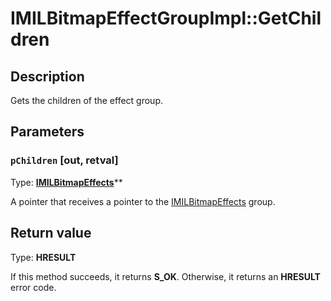 # IMILBitmapEffectGroupImpl::GetChildren

## Description

Gets the children of the effect group.

## Parameters

### `pChildren` [out, retval]

Type: **[IMILBitmapEffects](https://learn.microsoft.com/previous-versions/windows/desktop/api/mileffects/nn-mileffects-imilbitmapeffects)****

A pointer that receives a pointer to the [IMILBitmapEffects](https://learn.microsoft.com/previous-versions/windows/desktop/api/mileffects/nn-mileffects-imilbitmapeffects) group.

## Return value

Type: **HRESULT**

If this method succeeds, it returns **S_OK**. Otherwise, it returns an **HRESULT** error code.